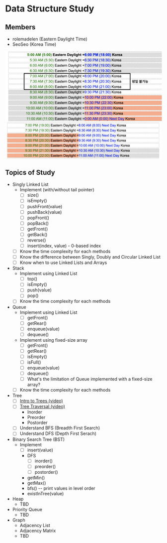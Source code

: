 # Data Structure Study

## Members

- rolemadelen (Eastern Daylight Time)
- SeoSeo (Korea Time)

![timezone1](./bin/timezone1.png)
![timezone2](./bin/timezone2.png)

## Topics of Study

- Singly Linked List
  - Implement (with/without tail pointer)
    - [ ] size()
    - [ ] isEmpty()
    - [ ] pushFront(value)
    - [ ] pushBack(value)
    - [ ] popFront()
    - [ ] popBack()
    - [ ] getFront()
    - [ ] getBack()
    - [ ] reverse()
    - [ ] insert(index, value) - 0-based index
  - [ ] Know the time complexity for each methods
  - [ ] Know the difference between Singly, Doubly and Circular Linked List
  - [ ] Know when to use Linked Lists and Arrays
- Stack
  - Implement using Linked List
    - [ ] top()
    - [ ] isEmpty()
    - [ ] push(value)
    - [ ] pop()
  - [ ] Know the time complexity for each methods
- Queue
  - Implement using Linked List
    - [ ] getFront()
    - [ ] getRear()
    - [ ] enqueue(value)
    - [ ] dequeue()
  - Implement using fixed-size array
    - [ ] getFront()
    - [ ] getRear()
    - [ ] isEmpty()
    - [ ] isFull()
    - [ ] enqueue(value)
    - [ ] dequeue()
    - [ ] What's the limitation of Queue implemented with a fixed-size array?
  - [ ] Know the time complexity for each methods
- Tree
  - [ ] [Intro to Trees (video)](https://www.coursera.org/lecture/data-structures/trees-95qda)
  - [ ] [Tree Traversal (video)](https://www.coursera.org/lecture/data-structures/tree-traversal-fr51b)
    - Inorder
    - Preorder
    - Postorder
  - [ ] Understand BFS (Breadth First Search)
  - [ ] Understand DFS (Depth First Serach)
- Binary Search Tree (BST)
  - Implement
    - [ ] insert(value)
    - DFS
      - [ ] inorder()
      - [ ] preorder()
      - [ ] postorder()
    - getMin()
    - getMax()
    - bfs() -- print values in level order
    - existInTree(value)
- Heap
  - TBD
- Priority Queue
  - TBD
- Graph
  - Adjacency List
  - Adjacency Matrix
  - TBD
